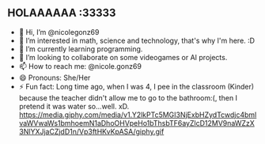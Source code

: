 ## HOLAAAAAA :33333

- 👋 Hi, I’m @nicolegonz69
- 👀 I’m interested in math, science and technology, that's why I'm here. :D
- 🌱 I’m currently learning programming.
- 💞️ I’m looking to collaborate on some videogames or AI projects.
- 📫 How to reach me: @nicole.gonz69
- 😄 Pronouns: She/Her
- ⚡ Fun fact: Long time ago, when I was 4, I pee in the classroom (Kinder) because the teacher didn't allow me to go to the bathroom:(, then I pretend it was water so...well. xD.
https://media.giphy.com/media/v1.Y2lkPTc5MGI3NjExbHZydTcwdjc4bmlvaWVwaWs1bmhoemN1aDhoOHVpeHo1bThsbTF6ayZlcD12MV9naWZzX3NlYXJjaCZjdD1n/Vp3ftHKvKpASA/giphy.gif


